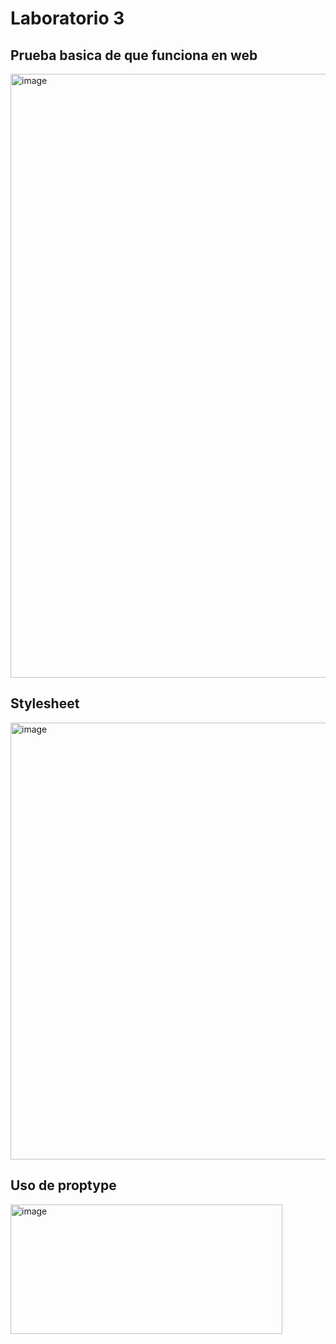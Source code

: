 # Laboratorio 3

## Prueba basica de que funciona en web
<img width="1871" height="966" alt="image" src="https://github.com/user-attachments/assets/2e71646d-50ce-487b-996d-150bcc4322fa" />

## Stylesheet
<img width="517" height="699" alt="image" src="https://github.com/user-attachments/assets/06784018-7529-4b2c-9fec-413afe5b6fd0" />

## Uso de proptype
<img width="435" height="207" alt="image" src="https://github.com/user-attachments/assets/ed6d4672-8e75-4911-9b34-5e86681a0ac1" />
